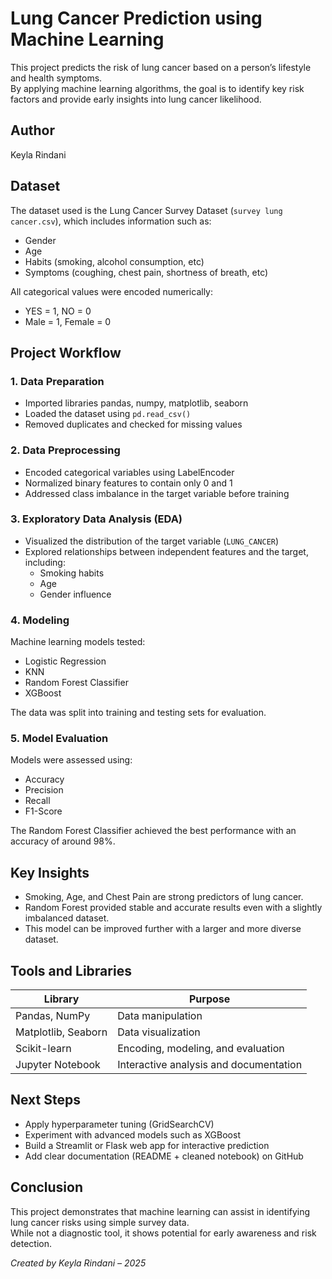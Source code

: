 # Lung Cancer Prediction using Machine Learning

This project predicts the risk of lung cancer based on a person’s lifestyle and health symptoms.  
By applying machine learning algorithms, the goal is to identify key risk factors and provide early insights into lung cancer likelihood.

## Author
Keyla Rindani

## Dataset
The dataset used is the Lung Cancer Survey Dataset (`survey lung cancer.csv`), which includes information such as:
- Gender  
- Age  
- Habits (smoking, alcohol consumption, etc)  
- Symptoms (coughing, chest pain, shortness of breath, etc)

All categorical values were encoded numerically:
- YES = 1, NO = 0  
- Male = 1, Female = 0  

## Project Workflow

### 1. Data Preparation
- Imported libraries pandas, numpy, matplotlib, seaborn  
- Loaded the dataset using `pd.read_csv()`  
- Removed duplicates and checked for missing values  

### 2. Data Preprocessing
- Encoded categorical variables using LabelEncoder  
- Normalized binary features to contain only 0 and 1  
- Addressed class imbalance in the target variable before training  

### 3. Exploratory Data Analysis (EDA)
- Visualized the distribution of the target variable (`LUNG_CANCER`)  
- Explored relationships between independent features and the target, including:
  - Smoking habits  
  - Age  
  - Gender influence  

### 4. Modeling
Machine learning models tested:
- Logistic Regression
- KNN
- Random Forest Classifier
- XGBoost 

The data was split into training and testing sets for evaluation.

### 5. Model Evaluation
Models were assessed using:
- Accuracy  
- Precision  
- Recall  
- F1-Score  

The Random Forest Classifier achieved the best performance with an accuracy of around 98%.

## Key Insights
- Smoking, Age, and Chest Pain are strong predictors of lung cancer.  
- Random Forest provided stable and accurate results even with a slightly imbalanced dataset.  
- This model can be improved further with a larger and more diverse dataset.

## Tools and Libraries

| Library | Purpose |
|----------|----------|
| Pandas, NumPy | Data manipulation |
| Matplotlib, Seaborn | Data visualization |
| Scikit-learn | Encoding, modeling, and evaluation |
| Jupyter Notebook | Interactive analysis and documentation |

## Next Steps
- Apply hyperparameter tuning (GridSearchCV)  
- Experiment with advanced models such as XGBoost  
- Build a Streamlit or Flask web app for interactive prediction  
- Add clear documentation (README + cleaned notebook) on GitHub  


## Conclusion
This project demonstrates that machine learning can assist in identifying lung cancer risks using simple survey data.  
While not a diagnostic tool, it shows potential for early awareness and risk detection.

*Created by Keyla Rindani – 2025*
